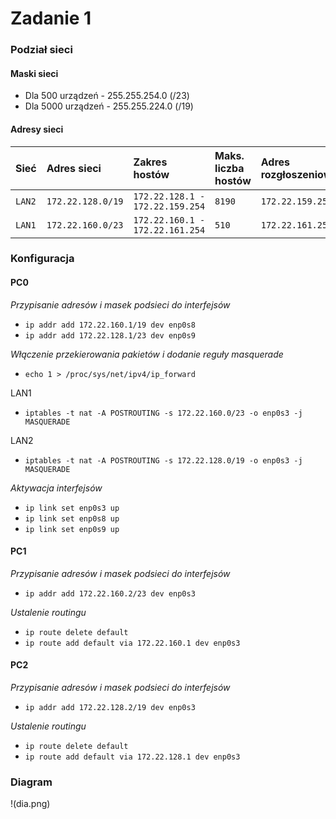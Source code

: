 # Zadanie 1
### Podział sieci
#### Maski sieci
* Dla 500 urządzeń - 255.255.254.0 (/23)
* Dla 5000 urządzeń - 255.255.224.0 (/19)
#### Adresy sieci
  | Sieć | Adres sieci | Zakres hostów | Maks. liczba hostów | Adres rozgłoszeniowy |
  | ----- |:------------- |:-------------| :-------------|:-------------|
  | ``LAN2`` |   ``172.22.128.0/19``    | ``172.22.128.1 - 172.22.159.254 `` | ``8190`` | ``172.22.159.255`` |
  | ``LAN1`` |   ``172.22.160.0/23``    | ``172.22.160.1 - 172.22.161.254 `` | ``510`` | ``172.22.161.255`` |

### Konfiguracja
#### PC0
*Przypisanie adresów i masek podsieci do interfejsów*
* ```ip addr add 172.22.160.1/19 dev enp0s8```
* ```ip addr add 172.22.128.1/23 dev enp0s9```

*Włączenie przekierowania pakietów i dodanie reguły masquerade*
* ```echo 1 > /proc/sys/net/ipv4/ip_forward```

LAN1
* ```iptables -t nat -A POSTROUTING -s 172.22.160.0/23 -o enp0s3 -j MASQUERADE```

LAN2
* ```iptables -t nat -A POSTROUTING -s 172.22.128.0/19 -o enp0s3 -j MASQUERADE```

*Aktywacja interfejsów*
* ```ip link set enp0s3 up```
* ```ip link set enp0s8 up```
* ```ip link set enp0s9 up```

#### PC1
*Przypisanie adresów i masek podsieci do interfejsów*
* ```ip addr add 172.22.160.2/23 dev enp0s3```

*Ustalenie routingu*
* ```ip route delete default```
* ```ip route add default via 172.22.160.1 dev enp0s3```

#### PC2
*Przypisanie adresów i masek podsieci do interfejsów*
* ```ip addr add 172.22.128.2/19 dev enp0s3```

*Ustalenie routingu*
* ```ip route delete default```
* ```ip route add default via 172.22.128.1 dev enp0s3```

### Diagram
!(dia.png)
